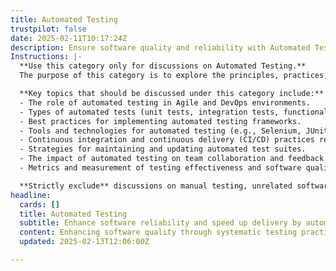 ```yaml
---
title: Automated Testing
trustpilot: false
date: 2025-02-11T10:17:24Z
description: Ensure software quality and reliability with Automated Testing. Detect issues early, reduce manual effort, and accelerate delivery.
Instructions: |-
  **Use this category only for discussions on Automated Testing.**  
  The purpose of this category is to explore the principles, practices, and methodologies associated with automated testing in software development. It focuses on how automated testing contributes to software quality, reliability, and efficiency in the delivery process.

  **Key topics that should be discussed under this category include:**
  - The role of automated testing in Agile and DevOps environments.
  - Types of automated tests (unit tests, integration tests, functional tests, etc.).
  - Best practices for implementing automated testing frameworks.
  - Tools and technologies for automated testing (e.g., Selenium, JUnit, TestNG).
  - Continuous integration and continuous delivery (CI/CD) practices related to automated testing.
  - Strategies for maintaining and updating automated test suites.
  - The impact of automated testing on team collaboration and feedback loops.
  - Metrics and measurement of testing effectiveness and software quality.

  **Strictly exclude** discussions on manual testing, unrelated software development practices, or misinterpretations of automated testing principles that do not align with the Agile, DevOps, or Lean philosophies.
headline:
  cards: []
  title: Automated Testing
  subtitle: Enhance software reliability and speed up delivery by automating tests to identify issues early and minimise manual intervention.
  content: Enhancing software quality through systematic testing practices enables early detection of defects, reduces reliance on manual processes, and streamlines the delivery pipeline. Posts should explore test automation frameworks, integration strategies, continuous testing methodologies, and the impact of testing on overall project efficiency and team dynamics.
  updated: 2025-02-13T12:06:00Z

---
```


